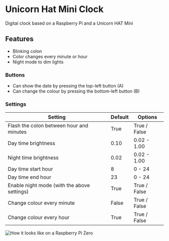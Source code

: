 # Unicorn Hat Mini Clock

Digital clock based on a Raspberry Pi and a Unicorn HAT Mini

## Features

* Blinking colon
* Color changes every minute or hour
* Night mode to dim lights

### Buttons
* Can show the date by pressing the top-left button (A)
* Can change the colour by pressing the bottom-left button (B)

### Settings
| Setting                                     | Default | Options      |
|---------------------------------------------|---------|--------------|
| Flash the colon between hour and minutes    | True    | True / False |
| Day time brightness                         | 0.10    | 0.02 - 1.00  |
| Night time brightness                       | 0.02    | 0.02 - 1.00  |
| Day time start hour                         | 8       | 0 - 24       |
| Day time end hour                           | 23      | 0 - 24       |
| Enable night mode (with the above settings) | True    | True / False |
| Change colour every minute                  | False   | True / False |
| Change colour every hour                    | True    | True / False |


![How it looks like on a Raspberry Pi Zero](https://chester-lloyd.dev/project-files/unicorn-hat-mini-clock/media/clock.jpg)
